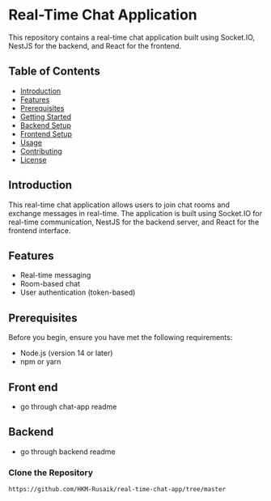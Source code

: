 # Real-Time Chat Application

This repository contains a real-time chat application built using Socket.IO, NestJS for the backend, and React for the frontend.

## Table of Contents
- [Introduction](#introduction)
- [Features](#features)
- [Prerequisites](#prerequisites)
- [Getting Started](#getting-started)
- [Backend Setup](#backend-setup)
- [Frontend Setup](#frontend-setup)
- [Usage](#usage)
- [Contributing](#contributing)
- [License](#license)

## Introduction

This real-time chat application allows users to join chat rooms and exchange messages in real-time. The application is built using Socket.IO for real-time communication, NestJS for the backend server, and React for the frontend interface.

## Features

- Real-time messaging
- Room-based chat
- User authentication (token-based)

## Prerequisites

Before you begin, ensure you have met the following requirements:

- Node.js (version 14 or later)
- npm or yarn

## Front end
 - go through chat-app readme
## Backend
- go through backend readme
### Clone the Repository

```bash
https://github.com/HKM-Rusaik/real-time-chat-app/tree/master
